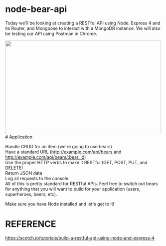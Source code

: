 # node-bear-api
Today we'll be looking at creating a RESTful API using Node, Express 4 and its Router, and Mongoose to interact with a MongoDB instance. We will also be testing our API using Postman in Chrome.
<div>
<img height=300px width=500px src='https://rajeshkathiriya.com/img/portfolio/node-mongo-express.jpg' >
</div>
# Application

Handle CRUD for an item (we're going to use bears) <br/>
Have a standard URL (http://example.com/api/bears and http://example.com/api/bears/:bear_id)<br/>
Use the proper HTTP verbs to make it RESTful (GET, POST, PUT, and DELETE)<br/>
Return JSON data<br/>
Log all requests to the console<br/>
All of this is pretty standard for RESTful APIs. Feel free to switch out bears for anything that you will want to build for your application (users, superheroes, beers, etc).<br/>

Make sure you have Node installed and let's get to it!<br/>

# REFERENCE
https://scotch.io/tutorials/build-a-restful-api-using-node-and-express-4
